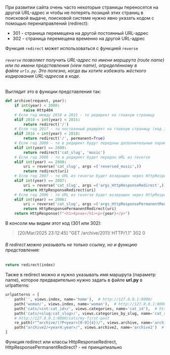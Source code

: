 При развитии сайта очень часто некоторые страницы переносятся на другой URL-адрес и чтобы не потерять позиций этих страниц в поисковой выдаче, поисковой системе нужно явно указать кодом с помощью перенаправлений (redirect):
* 301 - страница перемещена на другой постоянный URL-адрес
* 302 - страница перемещена временно на другой URL-адрес

Функция `redirect` может использоваться с функцией `reverse`

###### `reverse` позволяет получить URL-адрес по имени маршрута (route name) или по имени представления (view name), определённому в файле `urls.py`. Это полезно, когда вы хотите избежать жёсткого кодирования URL-адресов в коде.

Выглядит это в функции представления так:
```python
def archive(request, year):  
    if int(year) < 2000:  
        raise Http404  
    # Если год между 2010 и 2015 - то редирект на главную страницу  
    elif 2010 < int(year) < 2015:  
        return redirect('/')  
    # Если год 2017 - то постоянный редирект на главную страницу (код 301)  
    elif 2016 < int(year) < 2018:  
        return redirect('/', permanent=True)  
    # Если год 2009 - то в редирект будут переданы дополнительные параметры (music), а cat_slug - это имя маршрута из urlpatterns
    elif int(year) == 2009:  
        return redirect('cat_slug', 'music')  
    # Если год 2008 - то в редирект будет передан URL из reverse  
    elif int(year) == 2008:  
        uri = reverse('cat_slug', args =('reversed_music',))  
        return redirect(uri)  
    # Если год 2007 - то URL из reverse будет возвращен через HttpResponseRedirect (с кодом 302)  
    elif int(year) == 2007:  
        uri = reverse('cat_slug', args =('args_HttpResponseRedirect',))  
        return HttpResponseRedirect(uri)  
    # Если год 2006 - то URL из reverse будет возвращен через HttpResponsePermanentRedirect (с кодом 301)  
    elif int(year) == 2006:  
        uri = reverse('cat_slug', args =('args_HttpResponsePermanentRedirect',))  
        return HttpResponsePermanentRedirect(uri)  
    return HttpResponse(f"<h1>Архив</h1><p>{year}</p>")
```
В консоли мы видим этот код (301 или 302):
> [20/Mar/2025 23:12:45] "GET /archive/2011/ HTTP/1.1" 302 0
###### В redirect можно указывать не только ссылку, но и функцию представления:
```python
return redirect(index)
```

Также в redirect можно и нужно указывать имя маршрута (параметр name), которое предварительно нужно задать в файле **url.py** в urlpatterns:
```python
urlpatterns = [  
    path('', views.index, name='home'),  # http://127.0.0.1:8000/  
    path('woman/', views.index, name='woman'),  # http://127.0.0.1:8000/woman/  
    path('cats/<int:cat_id>/', views.categories, name='cat_id'),  # http://127.0.0.1:8000/cats/  
    path('cats/<slug:cat_slug>/', views.categories_by_slug, name='cat_slug'),  
    # http://127.0.0.1:8000/cats/my-first-post  
    re_path(r"^archive/(?P<year>[0-9]{4})/", views.archive, name='archive'),  # регулярное выражение архив+год  
    path("archive2/<year4:year>/", views.archive2, name='archive2')  # регулярное выражение архив2+год  
]
```

Функция redirect или классы  HttpResponseRedirect, HttpResponsePermanentRedirect? - не принципиально

